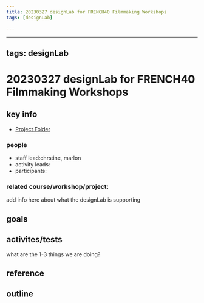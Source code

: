 ```yaml
---
title: 20230327 designLab for FRENCH40 Filmmaking Workshops
tags: [designLab]

---
```


---
tags: designLab
---
# 20230327 designLab for FRENCH40 Filmmaking Workshops
## key info
* [Project Folder](https://drive.google.com/drive/folders/1Mpd64_P_NVAI-_WdoEuqFL0DBFCqSERP)
### people
* staff lead:chrstine, marlon
* activity leads:
* participants:
### related course/workshop/project:
add info here about what the designLab is supporting
## goals
## activites/tests
what are the 1-3 things we are doing?
## reference
## outline

